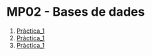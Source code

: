 # MP02 - Bases de dades

1. <a href="https://github.com/Ruben-BT/Portfoli/blob/main/Portfoli/Moduls/MP02-Bases_de_dades/UF01/Pr%C3%A0ctica_1/Pr%C3%A0ctica1.dia?raw=true">Pràctica_1</a>
2. <a href="https://github.com/Ruben-BT/Portfoli/blob/main/Portfoli/Moduls/MP02-Bases_de_dades/UF01/Pr%C3%A0ctica_1/Pr%C3%A0ctica1.dia?raw=true">Pràctica_1</a>
3. <a href="https://github.com/Ruben-BT/Portfoli/blob/main/Portfoli/Moduls/MP02-Bases_de_dades/UF01/Pr%C3%A0ctica_1/Pr%C3%A0ctica1.dia?raw=true">Pràctica_1</a>
